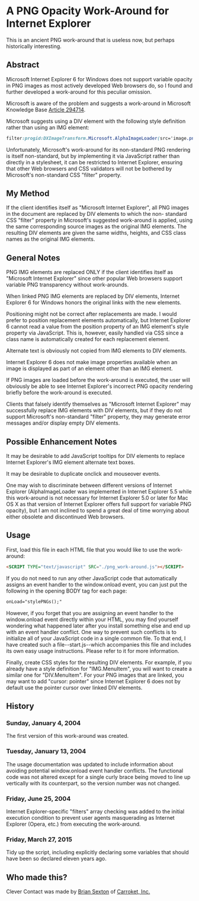 # A PNG Opacity Work-Around for Internet Explorer

This is an ancient PNG work-around that is useless now, but perhaps historically interesting.

## Abstract

Microsoft Internet Explorer 6 for Windows does not support variable opacity in PNG images as most actively developed Web browsers do, so I found and further developed a work-around for this peculiar omission.

Microsoft is aware of the problem and suggests a work-around in Microsoft Knowledge Base [Article 294714](http://support.microsoft.com/en-us/kb/294714).

Microsoft suggests using a DIV element with the following style definition rather than using an IMG element:

```css
filter:progid:DXImageTransform.Microsoft.AlphaImageLoader(src='image.png', sizingMethod='scale');
```

Unfortunately, Microsoft's work-around for its non-standard PNG rendering is itself non-standard, but by implementing it via JavaScript rather than directly in a stylesheet, it can be restricted to Internet Explorer, ensuring that other Web browsers and CSS validators will not be bothered by Microsoft's non-standard CSS "filter" property.

## My Method

If the client identifies itself as "Microsoft Internet Explorer", all PNG images in the document are replaced by DIV elements to which the non- standard CSS "filter" property in Microsoft's suggested work-around is applied, using the same corresponding source images as the original IMG elements.  The resulting DIV elements are given the same widths, heights, and CSS class names as the original IMG elements.

## General Notes

PNG IMG elements are replaced ONLY if the client identifies itself as "Microsoft Internet Explorer" since other popular Web browsers support variable PNG transparency without work-arounds.

When linked PNG IMG elements are replaced by DIV elements, Internet Explorer 6 for Windows honors the original links with the new elements.

Positioning might not be correct after replacements are made.  I would prefer to position replacement elements automatically, but Internet Explorer 6 cannot read a value from the position property of an IMG element's style property via JavaScript.  This is, however, easily handled via CSS since a class name is automatically created for each replacement element.

Alternate text is obviously not copied from IMG elements to DIV elements.

Internet Explorer 6 does not make image properties available when an image is displayed as part of an element other than an IMG element.

If PNG images are loaded before the work-around is executed, the user will obviously be able to see Internet Explorer's incorrect PNG opacity rendering briefly before the work-around is executed.

Clients that falsely identify themselves as "Microsoft Internet Explorer" may successfully replace IMG elements with DIV elements, but if they do not support Microsoft's non-standard "filter" property, they may generate error messages and/or display empty DIV elements.

## Possible Enhancement Notes

It may be desirable to add JavaScript tooltips for DIV elements to replace Internet Explorer's IMG element alternate text boxes.

It may be desirable to duplicate onclick and mouseover events.

One may wish to discriminate between different versions of Internet Explorer (AlphaImageLoader was implemented in Internet Explorer 5.5 while this work-around is not necessary for Internet Explorer 5.0 or later for Mac OS X as that version of Internet Explorer offers full support for variable PNG opacity), but I am not inclined to spend a great deal of time worrying about either obsolete and discontinued Web browsers.

## Usage

First, load this file in each HTML file that you would like to use the work-around:

```html
<SCRIPT TYPE="text/javascript" SRC="./png_work-around.js"></SCRIPT>
```

If you do not need to run any other JavaScript code that automatically assigns an event handler to the window.onload event, you can just put the following in the opening BODY tag for each page:

```html
onLoad="stylePNGs();"
```

However, if you forget that you are assigning an event handler to the window.onload event directly within your HTML, you may find yourself wondering what happened later after you install something else and end up with an event handler conflict.  One way to prevent such conflicts is to initialize all of your JavaScript code in a single common file.  To that end, I have created such a file--start.js--which accompanies this file and includes its own easy usage instructions.  Please refer to it for more information.

Finally, create CSS styles for the resulting DIV elements.  For example, if you already have a style definition for "IMG.MenuItem", you will want to create a similar one for "DIV.MenuItem".  For your PNG images that are linked, you may want to add "cursor: pointer" since Internet Explorer 6 does not by default use the pointer cursor over linked DIV elements.

## History

### Sunday, January 4, 2004

The first version of this work-around was created.

### Tuesday, January 13, 2004

The usage documentation was updated to include information about avoiding potential window.onload event handler conflicts.  The functional code was not altered except for a single curly brace being moved to line up vertically with its counterpart, so the version number was not changed.

### Friday, June 25, 2004

Internet Explorer-specific "filters" array checking was added to the initial execution condition to prevent user agents masquerading as Internet Explorer (Opera, etc.) from executing the work-around.

### Friday, March 27, 2015

Tidy up the script, including explicitly declaring some variables that should have been so declared eleven years ago.

## Who made this?

Clever Contact was made by [Brian Sexton](http://briansexton.com/) of [Carroket, Inc.](http://carroket.com/)
